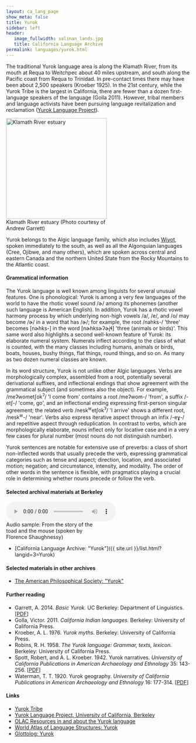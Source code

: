 ```yaml
---
layout: ca_lang_page
show_meta: false
title: Yurok
sidebar: left
header:
   image_fullwidth: salinan_lands.jpg
   title: California Language Archive
permalink: languages/yurok.html
---
```


The traditional Yurok language area is along the Klamath River, from its mouth at Requa to Weitchpec about 40 miles upstream, and south along the Pacific coast from Requa to Trinidad. In pre-contact times there may have been about 2,500 speakers (Kroeber 1925). In the 21st century, while the Yurok Tribe is the largest in California, there are fewer than a dozen first-language speakers of the language (Golla 2011). However, tribal members and language activists have been pursuing language revitalization and reclamation ([Yurok Language Project](http://linguistics.berkeley.edu/~yurok/)).

<div class="image fit left" style="width: 275px;">
<img alt="Klamath River estuary" src="{{ site.urlimg }}/klamath-river-estuary.jpg" width="275px"/>
<div class="caption">
Klamath River estuary (Photo courtesy of Andrew Garrett)
</div>
</div>

Yurok belongs to the Algic language family, which also includes [Wiyot](wiyot.html), spoken immediately to the south, as well as all the Algonquian languages (Cree, Ojibwe, and many others), which are spoken across central and eastern Canada and the northern United State from the Rocky Mountains to the Atlantic coast.

#### Grammatical information

The Yurok language is well known among linguists for several unusual features. One is phonological: Yurok is among a very few languages of the world to have the rhotic vowel sound /ɚ/ among its phonemes (another such language is American English). In addition, Yurok has a rhotic vowel harmony process by which underlying non-high vowels /a/, /e/, and /o/ may become /ɚ/ in a word that has /ɚ/; for example, the root /nahks-/ 'three' becomes [nɚhks-] in the word [nɚhksɚʔɚjɬ] 'three (animals or birds)'. This same word also highlights a second well-known feature of Yurok: its elaborate numeral system. Numerals inflect according to the class of what is counted, with the many classes including humans, animals or birds, boats, houses, bushy things, flat things, round things, and so on. As many as two dozen numeral classes are known.

In its word structure, Yurok is not unlike other Algic languages. Verbs are morphologically complex, assembled from a root, potentially several derivational suffixes, and inflectional endings that show agreement with the grammatical subject (and sometimes also the object). For example, /meʔwometʃok<sup>ʔ</sup>/ 'I come from' contains a root /meʔwom-/ 'from', a suffix /-etʃ-/ 'come, go', and an inflectional ending expressing first-person singular agreement; the related verb /nesk<sup>w</sup>etʃok<sup>ʔ</sup>/ 'I arrive' shows a different root, /nesk<sup>w</sup>-/ 'near'. Verbs also express iterative aspect through an infix /-eɣ-/ and repetitive aspect through reduplication. In contrast to verbs, which are morphologically elaborate, nouns inflect only for locative case and in a very few cases for plural number (most nouns do not distinguish number).

Yurok sentences are notable for extensive use of preverbs: a class of short non-inflected words that usually precede the verb, expressing grammatical categories such as tense and aspect; direction, location, and associated motion; negation; and circumstance, intensity, and modality. The order of other words in the sentence is flexible, with pragmatics playing a crucial role in determining whether nouns precede or follow the verb.

#### Selected archival materials at Berkeley

<div class="image fit right" style="width: 250px;">
<audio controls="true">
<source src="../sounds/yurok-sound.mp3" type="audio/mpeg"/>
Your browser does not support the audio element.
</audio>
<div class="caption">
Audio sample: From the story of the toad and the mouse (spoken by Florence Shaughnessy)
</div>
</div>

* [California Language Archive: "Yurok"]({{ site.url }}/list.html?langid=3=Yurok)


#### Selected materials in other archives

* [The American Philosophical Society: "Yurok"](https://indigenousguide.amphilsoc.org/search?f%5B0%5D=guide_language_content_title%3AYurok)

#### Further reading

* Garrett, A. 2014. *Basic Yurok.* UC Berkeley: Department of Linguistics. [[PDF](https://escholarship.org/uc/item/2vw609w4#main)]
* Golla, Victor. 2011. *California Indian languages.* Berkeley: University of California Press.
* Kroeber, A. L. 1976. *Yurok myths.* Berkeley: University of California Press.
* Robins, R. H. 1958. *The Yurok language: Grammar, texts, lexicon.* Berkeley: University of California Press.
* Spott, Robert, and A. L. Kroeber. 1942. Yurok narratives. *University of California Publications in American Archaeology and Ethnology* 35: 143-256. [[PDF](http://digitalassets.lib.berkeley.edu/anthpubs/ucb/text/ucp035-011.pdf)]
* Waterman, T. T. 1920. Yurok geography. *University of California Publications in American Archaeology and Ethnology* 16: 177-314. [[PDF](http://digitalassets.lib.berkeley.edu/anthpubs/ucb/text/ucp016-006.pdf)]

#### Links

* [Yurok Tribe](http://www.yuroktribe.org)
* [Yurok Language Project, University of California, Berkeley](http://linguistics.berkeley.edu/~yurok/)
* [OLAC Resources in and about the Yurok language](http://www.language-archives.org/language/yur)
* [World Atlas of Language Structures: Yurok](http://wals.info/languoid/lect/wals_code_yur)
* [Glottolog: Yurok](https://glottolog.org/resource/languoid/id/yuro1248)
